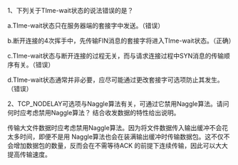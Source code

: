 1、下列关于TIme-wait状态的说法错误的是？

a.TIme-wait状态只在服务器端的套接字中发送。（错误）

b.断开连接的4次挥手中，先传输FIN消息的套接字将进入TIme-wait状态。（正确）

c.TIme-wait状态与断开连接的过程无关，而与请求连接过程中SYN消息的传输顺序有关。（错误）

d.TIme-wait状态通常并非必要，应尽可能通过更改套接字可选项防止其发生。（错误）

2、TCP_NODELAY可选项与Naggle算法有关，可通过它禁用Naggle算法。请问何时应考虑禁用Naggle算法？
结合收发数据的特性给出说明。

传输大文件数据时应考虑禁用Naggle算法。因为将文件数据传入输出缓冲不会花太多时间，即便不是用
Naggle算法也会在装满输出缓冲时传输数据包。这不仅不会增加数据包的数量，反而会在不需等待ACK
的前提下连续传输，因此可以大大提高传输速度。